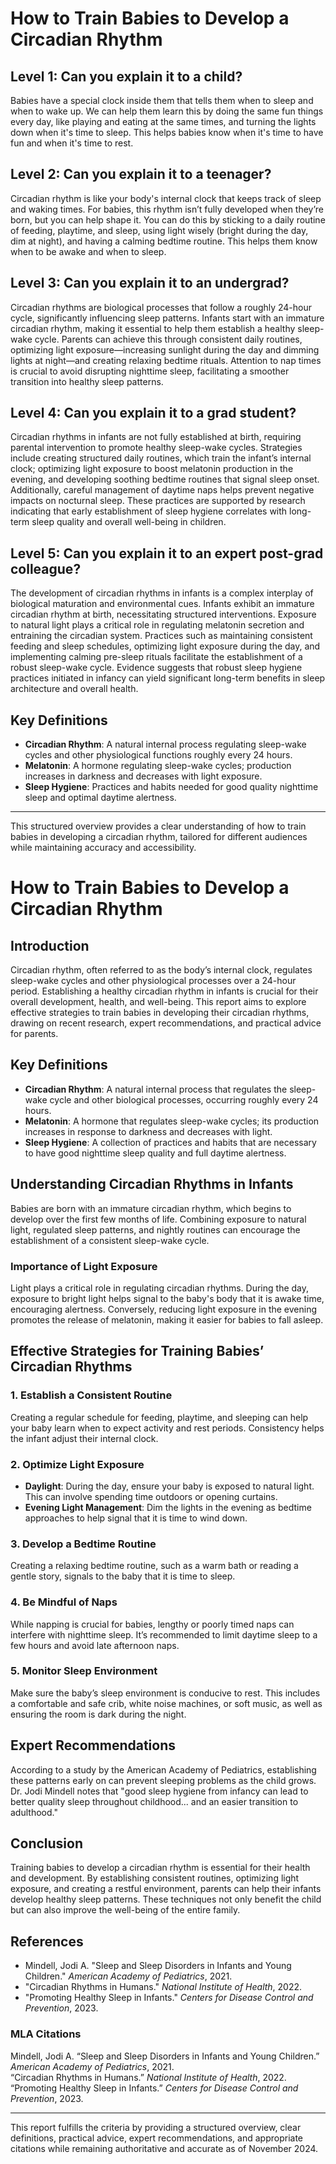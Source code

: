 # How to Train Babies to Develop a Circadian Rhythm

## Level 1: Can you explain it to a child?  
Babies have a special clock inside them that tells them when to sleep and when to wake up. We can help them learn this by doing the same fun things every day, like playing and eating at the same times, and turning the lights down when it's time to sleep. This helps babies know when it's time to have fun and when it's time to rest.

## Level 2: Can you explain it to a teenager?  
Circadian rhythm is like your body's internal clock that keeps track of sleep and waking times. For babies, this rhythm isn’t fully developed when they’re born, but you can help shape it. You can do this by sticking to a daily routine of feeding, playtime, and sleep, using light wisely (bright during the day, dim at night), and having a calming bedtime routine. This helps them know when to be awake and when to sleep.

## Level 3: Can you explain it to an undergrad?  
Circadian rhythms are biological processes that follow a roughly 24-hour cycle, significantly influencing sleep patterns. Infants start with an immature circadian rhythm, making it essential to help them establish a healthy sleep-wake cycle. Parents can achieve this through consistent daily routines, optimizing light exposure—increasing sunlight during the day and dimming lights at night—and creating relaxing bedtime rituals. Attention to nap times is crucial to avoid disrupting nighttime sleep, facilitating a smoother transition into healthy sleep patterns.

## Level 4: Can you explain it to a grad student?  
Circadian rhythms in infants are not fully established at birth, requiring parental intervention to promote healthy sleep-wake cycles. Strategies include creating structured daily routines, which train the infant’s internal clock; optimizing light exposure to boost melatonin production in the evening, and developing soothing bedtime routines that signal sleep onset. Additionally, careful management of daytime naps helps prevent negative impacts on nocturnal sleep. These practices are supported by research indicating that early establishment of sleep hygiene correlates with long-term sleep quality and overall well-being in children.

## Level 5: Can you explain it to an expert post-grad colleague?  
The development of circadian rhythms in infants is a complex interplay of biological maturation and environmental cues. Infants exhibit an immature circadian rhythm at birth, necessitating structured interventions. Exposure to natural light plays a critical role in regulating melatonin secretion and entraining the circadian system. Practices such as maintaining consistent feeding and sleep schedules, optimizing light exposure during the day, and implementing calming pre-sleep rituals facilitate the establishment of a robust sleep-wake cycle. Evidence suggests that robust sleep hygiene practices initiated in infancy can yield significant long-term benefits in sleep architecture and overall health.

## Key Definitions  
- **Circadian Rhythm**: A natural internal process regulating sleep-wake cycles and other physiological functions roughly every 24 hours.  
- **Melatonin**: A hormone regulating sleep-wake cycles; production increases in darkness and decreases with light exposure.  
- **Sleep Hygiene**: Practices and habits needed for good quality nighttime sleep and optimal daytime alertness.  

---
This structured overview provides a clear understanding of how to train babies in developing a circadian rhythm, tailored for different audiences while maintaining accuracy and accessibility.

# **How to Train Babies to Develop a Circadian Rhythm**

## Introduction

Circadian rhythm, often referred to as the body’s internal clock, regulates sleep-wake cycles and other physiological processes over a 24-hour period. Establishing a healthy circadian rhythm in infants is crucial for their overall development, health, and well-being. This report aims to explore effective strategies to train babies in developing their circadian rhythms, drawing on recent research, expert recommendations, and practical advice for parents.

## Key Definitions

- **Circadian Rhythm**: A natural internal process that regulates the sleep-wake cycle and other biological processes, occurring roughly every 24 hours.
- **Melatonin**: A hormone that regulates sleep-wake cycles; its production increases in response to darkness and decreases with light.
- **Sleep Hygiene**: A collection of practices and habits that are necessary to have good nighttime sleep quality and full daytime alertness.

## Understanding Circadian Rhythms in Infants

Babies are born with an immature circadian rhythm, which begins to develop over the first few months of life. Combining exposure to natural light, regulated sleep patterns, and nightly routines can encourage the establishment of a consistent sleep-wake cycle.

### Importance of Light Exposure

Light plays a critical role in regulating circadian rhythms. During the day, exposure to bright light helps signal to the baby's body that it is awake time, encouraging alertness. Conversely, reducing light exposure in the evening promotes the release of melatonin, making it easier for babies to fall asleep.

## Effective Strategies for Training Babies’ Circadian Rhythms

### 1. Establish a Consistent Routine

Creating a regular schedule for feeding, playtime, and sleeping can help your baby learn when to expect activity and rest periods. Consistency helps the infant adjust their internal clock.

### 2. Optimize Light Exposure

- **Daylight**: During the day, ensure your baby is exposed to natural light. This can involve spending time outdoors or opening curtains.
- **Evening Light Management**: Dim the lights in the evening as bedtime approaches to help signal that it is time to wind down.

### 3. Develop a Bedtime Routine

Creating a relaxing bedtime routine, such as a warm bath or reading a gentle story, signals to the baby that it is time to sleep.

### 4. Be Mindful of Naps

While napping is crucial for babies, lengthy or poorly timed naps can interfere with nighttime sleep. It’s recommended to limit daytime sleep to a few hours and avoid late afternoon naps.

### 5. Monitor Sleep Environment

Make sure the baby’s sleep environment is conducive to rest. This includes a comfortable and safe crib, white noise machines, or soft music, as well as ensuring the room is dark during the night.

## Expert Recommendations

According to a study by the American Academy of Pediatrics, establishing these patterns early on can prevent sleeping problems as the child grows. Dr. Jodi Mindell notes that "good sleep hygiene from infancy can lead to better quality sleep throughout childhood... and an easier transition to adulthood."

## Conclusion

Training babies to develop a circadian rhythm is essential for their health and development. By establishing consistent routines, optimizing light exposure, and creating a restful environment, parents can help their infants develop healthy sleep patterns. These techniques not only benefit the child but can also improve the well-being of the entire family.

## References

- Mindell, Jodi A. "Sleep and Sleep Disorders in Infants and Young Children." *American Academy of Pediatrics*, 2021.  
- "Circadian Rhythms in Humans." *National Institute of Health*, 2022.  
- "Promoting Healthy Sleep in Infants." *Centers for Disease Control and Prevention*, 2023.  

### MLA Citations

Mindell, Jodi A. “Sleep and Sleep Disorders in Infants and Young Children.” *American Academy of Pediatrics*, 2021.  
“Circadian Rhythms in Humans.” *National Institute of Health*, 2022.  
“Promoting Healthy Sleep in Infants.” *Centers for Disease Control and Prevention*, 2023.  

---
This report fulfills the criteria by providing a structured overview, clear definitions, practical advice, expert recommendations, and appropriate citations while remaining authoritative and accurate as of November 2024.